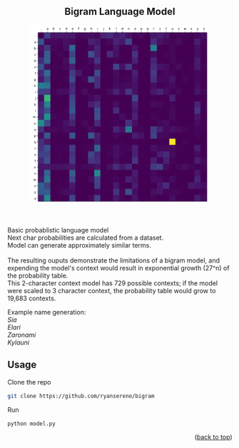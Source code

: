 <a name="readme-top"></a>



<!-- PROJECT LOGO -->
<div align="center">


  <h2 align="center">
    Bigram Language Model
  </h2>
</div>




<div>
<div align="center">
    <img src="images/bigram-probabilities.png" alt="Logo" width="400">
</div>

<br/>
<br/>

Basic probablistic language model<br/>
Next char probabilities are calculated from a dataset.
<br/>
Model can generate approximately similar terms.
<br/>
<br/>
The resulting ouputs demonstrate the limitations of a bigram model, and expending the model's context would result in exponential growth (27^n) of the probability table. 
<br/>
This 2-character context model has 729 possible contexts; if the model were scaled to 3 character context, the probability table would grow to 19,683 contexts.
</div>

Example name generation:
<br/>
_Sia_
<br/>
_Elari_
<br/>
_Zaronami_
<br/>
_Kylauni_


<!-- GETTING STARTED -->

## Usage

Clone the repo
   ```sh
   git clone https://github.com/ryansereno/bigram
   ```
Run
   ```sh
   python model.py
   ```

<p align="right">(<a href="#readme-top">back to top</a>)</p>










